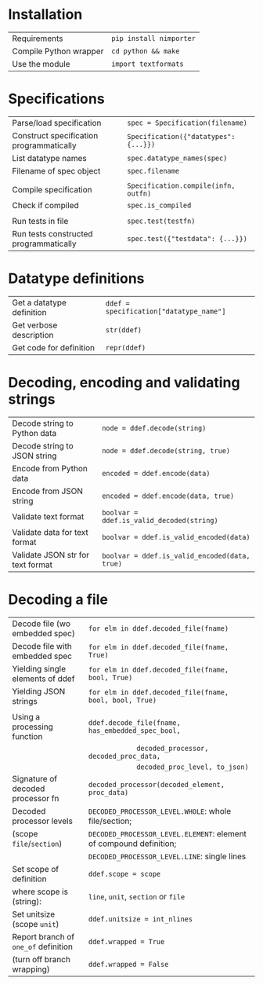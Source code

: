 # Installation

|                             |                                   |
| --------------------------  | --------------------------------- |
Requirements                  | `pip install nimporter`
Compile Python wrapper        | `cd python && make`
Use the module                | `import textformats`

# Specifications

|                             |                                   |
| --------------------------  | --------------------------------- |
Parse/load specification    | `spec = Specification(filename)`
Construct specification programmatically | `Specification({"datatypes": {...}})`
List datatype names         | `spec.datatype_names(spec)`
Filename of spec object     | `spec.filename`
                            |
Compile specification       | `Specification.compile(infn, outfn)`
Check if compiled           | `spec.is_compiled`
                            |
Run tests in file           | `spec.test(testfn)`
Run tests constructed programmatically | `spec.test({"testdata": {...}})`


# Datatype definitions

|                           |                                   |
| ------------------------- | --------------------------------- |
Get a datatype definition   | `ddef = specification["datatype_name"]`
Get verbose description     | `str(ddef)`
Get code for definition     | `repr(ddef)`


# Decoding, encoding and validating strings

|                             |                                   |
| --------------------------  | --------------------------------- |
Decode string to Python data  | `node = ddef.decode(string)`
Decode string to JSON string  | `node = ddef.decode(string, true)`
Encode from Python data       | `encoded = ddef.encode(data)`
Encode from JSON string       | `encoded = ddef.encode(data, true)`
Validate text format          | `boolvar = ddef.is_valid_decoded(string)`
Validate data for text format | `boolvar = ddef.is_valid_encoded(data)`
Validate JSON str for text format | `boolvar = ddef.is_valid_encoded(data, true)`

# Decoding a file

|                                 |                                   |
| ------------------------------- | --------------------------------- |
Decode file (wo embedded spec)    | `for elm in ddef.decoded_file(fname)`
Decode file with embedded spec    | `for elm in ddef.decoded_file(fname, True)`
Yielding single elements of ddef  | `for elm in ddef.decoded_file(fname, bool, True)`
Yielding JSON strings             | `for elm in ddef.decoded_file(fname, bool, bool, True)`
                                  |
Using a processing function       | `ddef.decode_file(fname, has_embedded_spec_bool,`
                                  | `            decoded_processor, decoded_proc_data,`
                                  | `            decoded_proc_level, to_json)`
Signature of decoded processor fn    | `decoded_processor(decoded_element, proc_data)`
Decoded processor levels             | `DECODED_PROCESSOR_LEVEL.WHOLE`: whole file/section;
(scope `file`/`section`)             | `DECODED_PROCESSOR_LEVEL.ELEMENT`: element of compound definition;
                                     | `DECODED_PROCESSOR_LEVEL.LINE`: single lines
Set scope of definition              | `ddef.scope = scope`
where scope is (string):             | `line`, `unit`, `section` or `file`
Set unitsize (scope `unit`)          | `ddef.unitsize = int_nlines`
Report branch of `one_of` definition | `ddef.wrapped = True`
(turn off branch wrapping)           | `ddef.wrapped = False`
